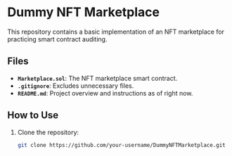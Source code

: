 # Dummy NFT Marketplace

This repository contains a basic implementation of an NFT marketplace for practicing smart contract auditing.

## Files
- **`Marketplace.sol`**: The NFT marketplace smart contract.
- **`.gitignore`**: Excludes unnecessary files.
- **`README.md`**: Project overview and instructions as of right now.

## How to Use
1. Clone the repository:
   ```bash
   git clone https://github.com/your-username/DummyNFTMarketplace.git
 
